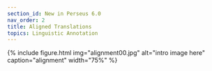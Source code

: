 ```yaml
---
section_id: New in Perseus 6.0
nav_order: 2
title: Aligned Translations
topics: Linguistic Annotation
---
```




{% include figure.html img="alignment00.jpg" alt="intro image here" caption="alignment" width="75%" %}

